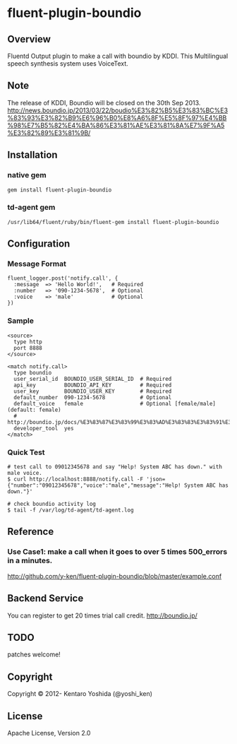 fluent-plugin-boundio
=====================

## Overview
Fluentd Output plugin to make a call with boundio by KDDI. This Multilingual speech synthesis system uses VoiceText.

## Note
The release of KDDI, Boundio will be closed on the 30th Sep 2013.
http://news.boundio.jp/2013/03/22/boudio%E3%82%B5%E3%83%BC%E3%83%93%E3%82%B9%E6%96%B0%E8%A6%8F%E5%8F%97%E4%BB%98%E7%B5%82%E4%BA%86%E3%81%AE%E3%81%8A%E7%9F%A5%E3%82%89%E3%81%9B/

## Installation

### native gem
`````
gem install fluent-plugin-boundio
`````

### td-agent gem
`````
/usr/lib64/fluent/ruby/bin/fluent-gem install fluent-plugin-boundio
`````

## Configuration

### Message Format
`````
fluent_logger.post('notify.call', {
  :message  => 'Hello World!',   # Required
  :number   => '090-1234-5678',  # Optional
  :voice    => 'male'            # Optional
})
`````

### Sample
`````
<source>
  type http
  port 8888
</source>

<match notify.call>
  type boundio
  user_serial_id  BOUNDIO_USER_SERIAL_ID  # Required
  api_key         BOUNDIO_API_KEY         # Required
  user_key        BOUNDIO_USER_KEY        # Required
  default_number  090-1234-5678           # Optional
  default_voice   female                  # Optional [female/male] (default: female)
  # http://boundio.jp/docs/%E3%83%87%E3%83%99%E3%83%AD%E3%83%83%E3%83%91%E3%83%BC%E3%83%84%E3%83%BC%E3%83%AB
  developer_tool  yes
</match>
`````

### Quick Test
`````
# test call to 09012345678 and say "Help! System ABC has down." with male voice.
$ curl http://localhost:8888/notify.call -F 'json={"number":"09012345678","voice":"male","message":"Help! System ABC has down."}'

# check boundio activity log
$ tail -f /var/log/td-agent/td-agent.log
`````

## Reference

### Use Case1: make a call when it goes to over 5 times 500_errors in a minutes.
http://github.com/y-ken/fluent-plugin-boundio/blob/master/example.conf

## Backend Service
You can register to get 20 times trial call credit.
http://boundio.jp/

## TODO
patches welcome!

## Copyright
Copyright © 2012- Kentaro Yoshida (@yoshi_ken)

## License
Apache License, Version 2.0

